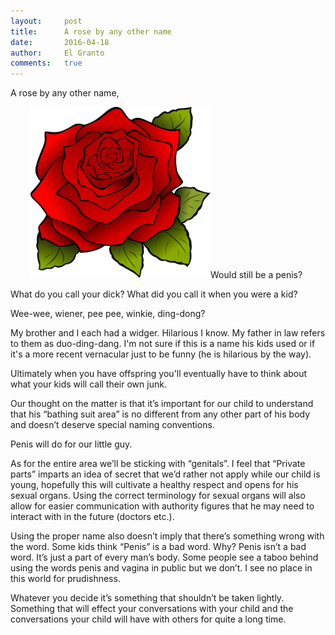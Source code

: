 ```yaml
---
layout:     post
title:      A rose by any other name
date:       2016-04-18
author:     El Granto
comments:   true
---
```


A rose by any other name,

<img src="/assets/images/flower-156608_640.png" class="float-right" style="width:18rem; padding-left:2rem;" alt="">Would still be a penis?

What do you call your dick? What did you call it when you were a kid?

Wee-wee, wiener, pee pee, winkie, ding-dong?

My brother and I each had a widger. Hilarious I know. My father in law refers to them as duo-ding-dang. I'm not sure if this is a name his kids used or if it's a more recent vernacular just to be funny (he is hilarious by the way).

Ultimately when you have offspring you'll eventually have to think about what your kids will call their own junk.

Our thought on the matter is that it’s important for our child to understand that his “bathing suit area” is no different from any other part of his body and doesn’t deserve special naming conventions.

Penis will do for our little guy.

As for the entire area we’ll be sticking with “genitals”. I feel that “Private parts” imparts an idea of secret that we’d rather not apply while our child is young, hopefully this will cultivate a healthy respect and opens for his sexual organs. Using the correct terminology for sexual organs will also allow for easier communication with authority figures that he may need to interact with in the future (doctors etc.).

Using the proper name also doesn’t imply that there’s something wrong with the word. Some kids think “Penis” is a bad word. Why? Penis isn’t a bad word. It’s just a part of every man’s body. Some people see a taboo behind using the words penis and vagina in public but we don’t. I see no place in this world for prudishness.

Whatever you decide it’s something that shouldn’t be taken lightly. Something that will effect your conversations with your child and the conversations your child will have with others for quite a long time.
